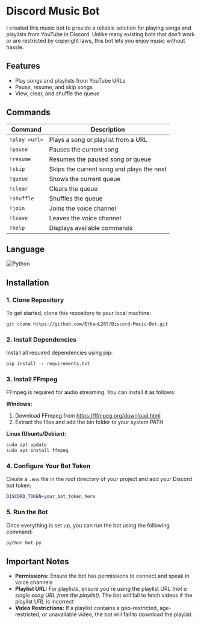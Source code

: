 # Discord Music Bot

I created this music bot to provide a reliable solution for playing songs and playlists from YouTube in Discord. Unlike many existing bots that don't work or are restricted by copyright laws, this bot lets you enjoy music without hassle.

## Features
- Play songs and playlists from YouTube URLs
- Pause, resume, and skip songs
- View, clear, and shuffle the queue

## Commands

| Command       | Description                                    |
|--------------|--------------------------------|
| `!play <url>` | Plays a song or playlist from a URL |
| `!pause`      | Pauses the current song |
| `!resume`     | Resumes the paused song or queue |
| `!skip`       | Skips the current song and plays the next |
| `!queue`      | Shows the current queue |
| `!clear`      | Clears the queue |
| `!shuffle`    | Shuffles the queue |
| `!join`       | Joins the voice channel |
| `!leave`      | Leaves the voice channel |
| `!help`       | Displays available commands |

## Language
![Python](https://img.shields.io/badge/python-3670A0?style=for-the-badge&logo=python&logoColor=ffdd54)

## Installation

### 1. Clone Repository
To get started, clone this repository to your local machine:
```bash
git clone https://github.com/EthanL285/Discord-Music-Bot.git
```
### 2. Install Dependencies
Install all required dependencies using pip:
```bash
pip install -r requirements.txt
```
### 3. Install FFmpeg
   
FFmpeg is required for audio streaming. You can install it as follows:

**Windows:**  
1. Download FFmpeg from https://ffmpeg.org/download.html
2. Extract the files and add the bin folder to your system PATH

**Linux (Ubuntu/Debian):**
```bash
sudo apt update
sudo apt install ffmpeg
```

### 4. Configure Your Bot Token
Create a `.env` file in the root directory of your project and add your Discord bot token:
```bash
DISCORD_TOKEN=your_bot_token_here
```

### 5. Run the Bot
Once everything is set up, you can run the bot using the following command:
```bash
python bot.py
```

## Important Notes

- **Permissions:** Ensure the bot has permissions to connect and speak in voice channels
- **Playlist URL:** For playlists, ensure you're using the playlist URL *(not a single song URL from the playlist).* The bot will fail to fetch videos if the playlist URL is incorrect
- **Video Restrictions:** If a playlist contains a geo-restricted, age-restricted, or unavailable video, the bot will fail to download the playlist.






